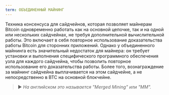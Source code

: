 ```yaml
---
term: ОБЪЕДИНЕННЫЙ МАЙНИНГ
---
```


Техника консенсуса для сайдчейнов, которая позволяет майнерам Bitcoin одновременно работать как на основной цепочке, так и на одной или нескольких сайдчейнах, не требуя дополнительной вычислительной работы. Это включает в себя повторное использование доказательства работы Bitcoin для сторонних приложений. Однако у объединенного майнинга есть значительный недостаток для майнера: он требует установки и выполнения специфического программного обеспечения узла для каждого сайдчейна, чтобы позволить повторное использование его доказательства работы. Более того, вознаграждение за майнинг сайдчейна выплачивается на этом сайдчейне, а не непосредственно в BTC на основной блокчейне.

> ► *На английском это называется "Merged Mining" или "MM".*